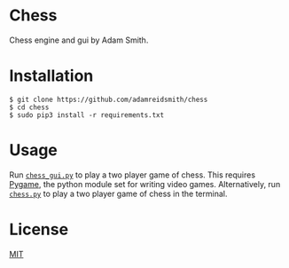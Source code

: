 # Chess
Chess engine and gui by Adam Smith.

# Installation
    $ git clone https://github.com/adamreidsmith/chess
    $ cd chess
    $ sudo pip3 install -r requirements.txt

# Usage
Run [`chess_gui.py`](/chess_gui.py) to play a two player game of chess.  This requires [Pygame](https://www.pygame.org/), the python module set for writing video games.  Alternatively, run [`chess.py`](/chess.py) to play a two player game of chess in the terminal.

# License
[MIT](/LICENSE)
